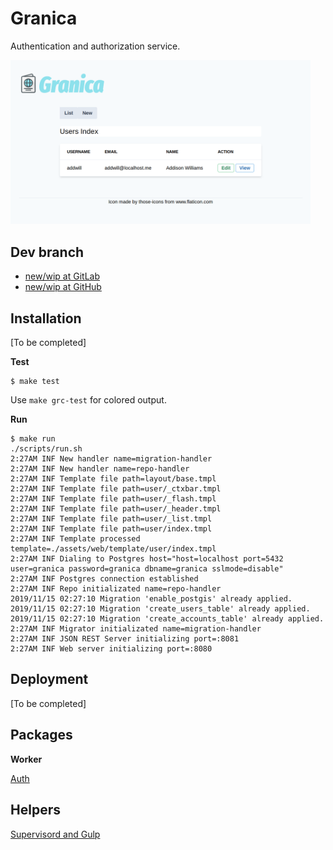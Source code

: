 # Granica

 Authentication and authorization service.

<img src="docs/img/users_index.png" width="480">

## Dev branch

* [new/wip at GitLab](https://gitlab.com/mikrowezel/backend/granica/tree/new/wip)
* [new/wip at GitHub](https://github.com/adrianpk/granica/tree/new/wip)

## Installation

[To be completed]

**Test**
```shell
$ make test
```
Use `make grc-test` for colored output.

**Run**
```shell
$ make run
./scripts/run.sh
2:27AM INF New handler name=migration-handler
2:27AM INF New handler name=repo-handler
2:27AM INF Template file path=layout/base.tmpl
2:27AM INF Template file path=user/_ctxbar.tmpl
2:27AM INF Template file path=user/_flash.tmpl
2:27AM INF Template file path=user/_header.tmpl
2:27AM INF Template file path=user/_list.tmpl
2:27AM INF Template file path=user/index.tmpl
2:27AM INF Template processed template=./assets/web/template/user/index.tmpl
2:27AM INF Dialing to Postgres host="host=localhost port=5432 user=granica password=granica dbname=granica sslmode=disable"
2:27AM INF Postgres connection established
2:27AM INF Repo initializated name=repo-handler
2019/11/15 02:27:10 Migration 'enable_postgis' already applied.
2019/11/15 02:27:10 Migration 'create_users_table' already applied.
2019/11/15 02:27:10 Migration 'create_accounts_table' already applied.
2:27AM INF Migrator initializated name=migration-handler
2:27AM INF JSON REST Server initializing port=:8081
2:27AM INF Web server initializing port=:8080
```

## Deployment

[To be completed]

## Packages

**Worker**

[Auth](pkg/auth/readme.md)

## Helpers

[Supervisord and Gulp](docs/draft/helpers.md)

